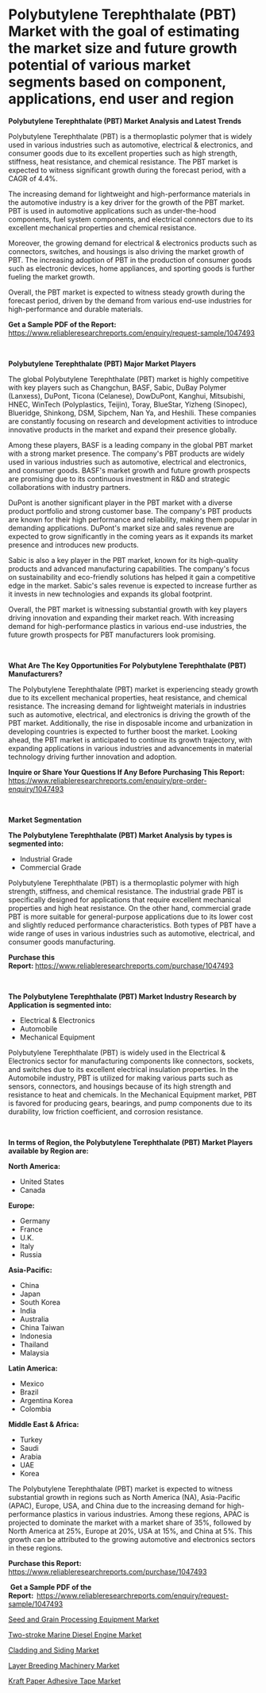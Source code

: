<p><h1>Polybutylene Terephthalate (PBT) Market with the goal of estimating the market size and future growth potential of various market segments based on component, applications, end user and region</h1></p><p><strong>Polybutylene Terephthalate (PBT) Market Analysis and Latest Trends</strong></p>
<p><p>Polybutylene Terephthalate (PBT) is a thermoplastic polymer that is widely used in various industries such as automotive, electrical & electronics, and consumer goods due to its excellent properties such as high strength, stiffness, heat resistance, and chemical resistance. The PBT market is expected to witness significant growth during the forecast period, with a CAGR of 4.4%. </p><p>The increasing demand for lightweight and high-performance materials in the automotive industry is a key driver for the growth of the PBT market. PBT is used in automotive applications such as under-the-hood components, fuel system components, and electrical connectors due to its excellent mechanical properties and chemical resistance. </p><p>Moreover, the growing demand for electrical & electronics products such as connectors, switches, and housings is also driving the market growth of PBT. The increasing adoption of PBT in the production of consumer goods such as electronic devices, home appliances, and sporting goods is further fueling the market growth.</p><p>Overall, the PBT market is expected to witness steady growth during the forecast period, driven by the demand from various end-use industries for high-performance and durable materials.</p></p>
<p><strong>Get a Sample PDF of the Report:&nbsp;</strong> <a href="https://www.reliableresearchreports.com/enquiry/request-sample/1047493">https://www.reliableresearchreports.com/enquiry/request-sample/1047493</a></p>
<p>&nbsp;</p>
<p><strong>Polybutylene Terephthalate (PBT) Major Market Players</strong></p>
<p><p>The global Polybutylene Terephthalate (PBT) market is highly competitive with key players such as Changchun, BASF, Sabic, DuBay Polymer (Lanxess), DuPont, Ticona (Celanese), DowDuPont, Kanghui, Mitsubishi, HNEC, WinTech (Polyplastics, Teijin), Toray, BlueStar, Yizheng (Sinopec), Blueridge, Shinkong, DSM, Sipchem, Nan Ya, and Heshili. These companies are constantly focusing on research and development activities to introduce innovative products in the market and expand their presence globally.</p><p>Among these players, BASF is a leading company in the global PBT market with a strong market presence. The company's PBT products are widely used in various industries such as automotive, electrical and electronics, and consumer goods. BASF's market growth and future growth prospects are promising due to its continuous investment in R&D and strategic collaborations with industry partners.</p><p>DuPont is another significant player in the PBT market with a diverse product portfolio and strong customer base. The company's PBT products are known for their high performance and reliability, making them popular in demanding applications. DuPont's market size and sales revenue are expected to grow significantly in the coming years as it expands its market presence and introduces new products.</p><p>Sabic is also a key player in the PBT market, known for its high-quality products and advanced manufacturing capabilities. The company's focus on sustainability and eco-friendly solutions has helped it gain a competitive edge in the market. Sabic's sales revenue is expected to increase further as it invests in new technologies and expands its global footprint.</p><p>Overall, the PBT market is witnessing substantial growth with key players driving innovation and expanding their market reach. With increasing demand for high-performance plastics in various end-use industries, the future growth prospects for PBT manufacturers look promising.</p></p>
<p>&nbsp;</p>
<p><strong>What Are The Key Opportunities For Polybutylene Terephthalate (PBT) Manufacturers?</strong></p>
<p><p>The Polybutylene Terephthalate (PBT) market is experiencing steady growth due to its excellent mechanical properties, heat resistance, and chemical resistance. The increasing demand for lightweight materials in industries such as automotive, electrical, and electronics is driving the growth of the PBT market. Additionally, the rise in disposable income and urbanization in developing countries is expected to further boost the market. Looking ahead, the PBT market is anticipated to continue its growth trajectory, with expanding applications in various industries and advancements in material technology driving further innovation and adoption.</p></p>
<p><strong>Inquire or Share Your Questions If Any Before Purchasing This Report:</strong> <a href="https://www.reliableresearchreports.com/enquiry/pre-order-enquiry/1047493">https://www.reliableresearchreports.com/enquiry/pre-order-enquiry/1047493</a></p>
<p>&nbsp;</p>
<p><strong>Market Segmentation</strong></p>
<p><strong>The Polybutylene Terephthalate (PBT) Market Analysis by types is segmented into:</strong></p>
<p><ul><li>Industrial Grade</li><li>Commercial Grade</li></ul></p>
<p><p>Polybutylene Terephthalate (PBT) is a thermoplastic polymer with high strength, stiffness, and chemical resistance. The industrial grade PBT is specifically designed for applications that require excellent mechanical properties and high heat resistance. On the other hand, commercial grade PBT is more suitable for general-purpose applications due to its lower cost and slightly reduced performance characteristics. Both types of PBT have a wide range of uses in various industries such as automotive, electrical, and consumer goods manufacturing.</p></p>
<p><strong>Purchase this Report:&nbsp;</strong><a href="https://www.reliableresearchreports.com/purchase/1047493">https://www.reliableresearchreports.com/purchase/1047493</a></p>
<p>&nbsp;</p>
<p><strong>The Polybutylene Terephthalate (PBT) Market Industry Research by Application is segmented into:</strong></p>
<p><ul><li>Electrical & Electronics</li><li>Automobile</li><li>Mechanical Equipment</li></ul></p>
<p><p>Polybutylene Terephthalate (PBT) is widely used in the Electrical & Electronics sector for manufacturing components like connectors, sockets, and switches due to its excellent electrical insulation properties. In the Automobile industry, PBT is utilized for making various parts such as sensors, connectors, and housings because of its high strength and resistance to heat and chemicals. In the Mechanical Equipment market, PBT is favored for producing gears, bearings, and pump components due to its durability, low friction coefficient, and corrosion resistance.</p></p>
<p>&nbsp;</p>
<p><strong>In terms of Region, the Polybutylene Terephthalate (PBT) Market Players available by Region are:</strong></p>
<p>
    <p> <strong> North America: </strong>
        <ul>
            <li>United States</li>
            <li>Canada</li>
        </ul>
        </p> 
    <p> <strong> Europe: </strong>
        <ul>
            <li>Germany</li>
            <li>France</li>
            <li>U.K.</li>
            <li>Italy</li>
            <li>Russia</li>
        </ul>
        </p> 
    <p> <strong> Asia-Pacific: </strong>
        <ul>
            <li>China</li>
            <li>Japan</li>
            <li>South Korea</li>
            <li>India</li>
            <li>Australia</li>
            <li>China Taiwan</li>
            <li>Indonesia</li>
            <li>Thailand</li>
            <li>Malaysia</li>
        </ul>
        </p> 
    <p> <strong> Latin America: </strong>
        <ul>
            <li>Mexico</li>
            <li>Brazil</li>
            <li>Argentina Korea</li>
            <li>Colombia</li>
        </ul>
        </p> 
    <p> <strong> Middle East & Africa: </strong>
        <ul>
            <li>Turkey</li>
            <li>Saudi</li>
            <li>Arabia</li>
            <li>UAE</li>
            <li>Korea</li>
        </ul>
    </p>
    </p>
<p><p>The Polybutylene Terephthalate (PBT) market is expected to witness substantial growth in regions such as North America (NA), Asia-Pacific (APAC), Europe, USA, and China due to the increasing demand for high-performance plastics in various industries. Among these regions, APAC is projected to dominate the market with a market share of 35%, followed by North America at 25%, Europe at 20%, USA at 15%, and China at 5%. This growth can be attributed to the growing automotive and electronics sectors in these regions.</p></p>
<p><strong>Purchase this Report: </strong><a href="https://www.reliableresearchreports.com/purchase/1047493">https://www.reliableresearchreports.com/purchase/1047493</a></p>
<p>&nbsp;<strong>Get a Sample PDF of the Report:&nbsp;&nbsp;</strong><a href="https://www.reliableresearchreports.com/enquiry/request-sample/1047493">https://www.reliableresearchreports.com/enquiry/request-sample/1047493</a></p>
<p><strong></strong></p>
<p><p><a href="https://medium.com/@dritasmani2022/seed-and-grain-processing-equipment-market-insights-into-market-cagr-market-trends-and-growth-92cc8213cf6f">Seed and Grain Processing Equipment Market</a></p><p><a href="https://medium.com/@nicholasstewart02/decoding-two-stroke-marine-diesel-engine-market-metrics-market-share-trends-and-growth-patterns-9a447ccf2033">Two-stroke Marine Diesel Engine Market</a></p><p><a href="https://github.com/lbird53714/Market-Research-Report-List-3/blob/main/cladding-and-siding-market.md">Cladding and Siding Market</a></p><p><a href="https://medium.com/@dritasmani2022/layer-breeding-machinery-market-size-cagr-trends-2024-2030-0553dbe2f1a4">Layer Breeding Machinery Market</a></p><p><a href="https://github.com/dringals/Market-Research-Report-List-2/blob/main/kraft-paper-adhesive-tape-market.md">Kraft Paper Adhesive Tape Market</a></p></p>